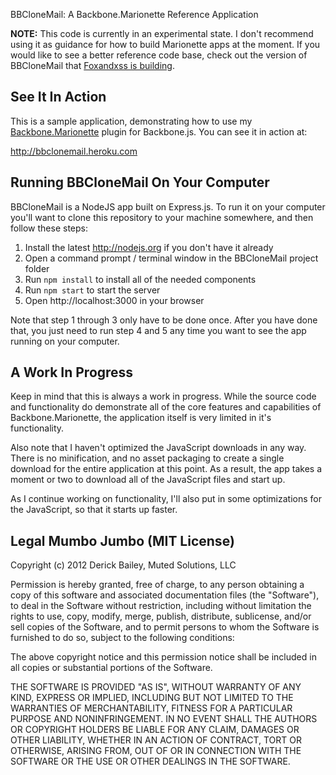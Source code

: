 BBCloneMail: A Backbone.Marionette Reference Application

**NOTE:** This code is currently in an experimental state. I don't recommend 
using it as guidance for how to build Marionette apps at the moment. If you
would like to see a better reference code base, check out the version of
BBCloneMail that [Foxandxss is building](https://github.com/Foxandxss/bbclonemail).

## See It In Action

This is a sample application, demonstrating how to use my 
[Backbone.Marionette](http://github.com/marionettejs/backbone.marionette)
plugin for Backbone.js. You can see it in action at:

http://bbclonemail.heroku.com

## Running BBCloneMail On Your Computer

BBCloneMail is a NodeJS app built on Express.js. To run it on your
computer you'll want to clone this repository to your machine somewhere,
and then follow these steps:

1. Install the latest http://nodejs.org if you don't have it already
2. Open a command prompt / terminal window in the BBCloneMail project folder
3. Run `npm install` to install all of the needed components
4. Run `npm start` to start the server
5. Open http://localhost:3000 in your browser

Note that step 1 through 3 only have to be done once. After you have
done that, you just need to run step 4 and 5 any time you want to
see the app running on your computer.

## A Work In Progress

Keep in mind that this is always a work in progress. While the source code
and functionality do demonstrate all of the core features and capabilities
of Backbone.Marionette, the application itself is very limited in it's 
functionality. 

Also note that I haven't optimized the JavaScript downloads in any way. There
is no minification, and no asset packaging to create a single download for the
entire application at this point. As a result, the app takes a moment or two
to download all of the JavaScript files and start up.

As I continue working on functionality, I'll also put in some optimizations for
the JavaScript, so that it starts up faster.

## Legal Mumbo Jumbo (MIT License)

Copyright (c) 2012 Derick Bailey, Muted Solutions, LLC

Permission is hereby granted, free of charge, to any person obtaining a copy of this software and associated documentation files (the "Software"), to deal in the Software without restriction, including without limitation the rights to use, copy, modify, merge, publish, distribute, sublicense, and/or sell copies of the Software, and to permit persons to whom the Software is furnished to do so, subject to the following conditions:

The above copyright notice and this permission notice shall be included in all copies or substantial portions of the Software.

THE SOFTWARE IS PROVIDED "AS IS", WITHOUT WARRANTY OF ANY KIND, EXPRESS OR IMPLIED, INCLUDING BUT NOT LIMITED TO THE WARRANTIES OF MERCHANTABILITY, FITNESS FOR A PARTICULAR PURPOSE AND NONINFRINGEMENT. IN NO EVENT SHALL THE AUTHORS OR COPYRIGHT HOLDERS BE LIABLE FOR ANY CLAIM, DAMAGES OR OTHER LIABILITY, WHETHER IN AN ACTION OF CONTRACT, TORT OR OTHERWISE, ARISING FROM, OUT OF OR IN CONNECTION WITH THE SOFTWARE OR THE USE OR OTHER DEALINGS IN THE SOFTWARE.
